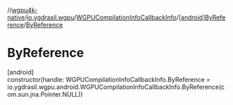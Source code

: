 //[wgpu4k-native](../../../../index.md)/[io.ygdrasil.wgpu](../../index.md)/[WGPUCompilationInfoCallbackInfo](../index.md)/[[android]ByReference](index.md)/[ByReference](-by-reference.md)

# ByReference

[android]\
constructor(handle: WGPUCompilationInfoCallbackInfo.ByReference = io.ygdrasil.wgpu.android.WGPUCompilationInfoCallbackInfo.ByReference(com.sun.jna.Pointer.NULL))